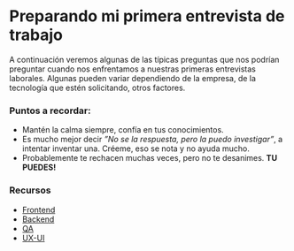 # Preparando mi primera entrevista de trabajo

A continuación veremos algunas de las típicas preguntas que nos podrían preguntar cuando nos enfrentamos a nuestras primeras entrevistas laborales. Algunas pueden variar dependiendo de la empresa, de la tecnología que estén solicitando, otros factores.

### Puntos a recordar:

- Mantén la calma siempre, confía en tus conocimientos.
- Es mucho mejor decir _”No se la respuesta, pero la puedo investigar”_, a intentar inventar una. Créeme, eso se nota y no ayuda mucho.
- Probablemente te rechacen muchas veces, pero no te desanimes. **TU PUEDES!**

### Recursos

- [Frontend](https://github.com/JSConfCL/techschool/tree/main/ConseguirTrabajoTI/entrevistas/frontend.md)
- [Backend](https://github.com/JSConfCL/techschool/tree/main/ConseguirTrabajoTI/entrevistas/backend.md)
- [QA](https://github.com/JSConfCL/techschool/tree/main/ConseguirTrabajoTI/entrevistas/qa.md)
- [UX-UI](https://github.com/JSConfCL/techschool/tree/main/ConseguirTrabajoTI/entrevistas/ux-ui.md)
